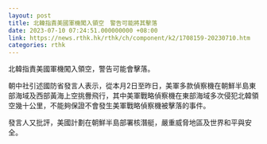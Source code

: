 ```yaml
---
layout: post
title: 北韓指責美國軍機闖入領空　警告可能將其擊落
date: 2023-07-10 07:24:51.000000000 +08:00
link: https://news.rthk.hk/rthk/ch/component/k2/1708159-20230710.htm
categories: rthk
---
```


北韓指責美國軍機闖入領空，警告可能會擊落。

朝中社引述國防省發言人表示，從本月2日至昨日，美軍多款偵察機在朝鮮半島東部海域及西部黃海上空挑釁飛行，其中美軍戰略偵察機在東部海域多次侵犯北韓領空幾十公里，不能夠保證不會發生美軍戰略偵察機被擊落的事件。

發言人又批評，美國計劃在朝鮮半島部署核潛艇，嚴重威脅地區及世界和平與安全。
